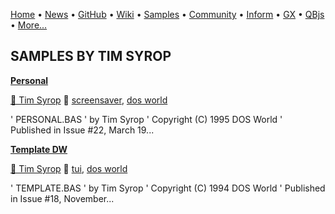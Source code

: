 [Home](https://qb64.com) • [News](../news.md) • [GitHub](https://github.com/QB64Official/qb64) • [Wiki](https://github.com/QB64Official/qb64/wiki) • [Samples](../samples.md) • [Community](../community.md) • [Inform](../inform.md) • [GX](../gx.md) • [QBjs](../qbjs.md) • [More...](../more.md)

## SAMPLES BY TIM SYROP

**[Personal](personal/index.md)**

[🐝 Tim Syrop](tim-syrop.md) 🔗 [screensaver](screensaver.md), [dos world](dos-world.md)

' PERSONAL.BAS '   by Tim Syrop ' Copyright (C) 1995 DOS World ' Published in Issue #22, March 19...

**[Template DW](template-dw/index.md)**

[🐝 Tim Syrop](tim-syrop.md) 🔗 [tui](tui.md), [dos world](dos-world.md)

' TEMPLATE.BAS '   by Tim Syrop ' Copyright (C) 1994 DOS World ' Published in Issue #18, November...
